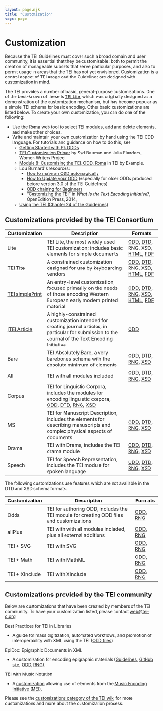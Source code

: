 ```yaml
---
layout: page.njk
title: "Customization"
tags: page
---
```

# Customization
Because the TEI Guidelines must cover such a broad domain and user community, it is essential that they be customizable: both to permit the creation of manageable subsets that serve particular purposes, and also to permit usage in areas that the TEI has not yet envisioned. Customization is a central aspect of TEI usage and the Guidelines are designed with customization in mind.

The TEI provides a number of basic, general-purpose customizations. One of the best-known of these is [TEI Lite](Lite/), which was originally designed as a demonstration of the customization mechanism, but has become popular as a simple TEI schema for basic encoding. Other basic customizations are listed below. To create your own customization, you can do one of the following:

* Use the [Roma](https://roma.tei-c.org) web tool to select TEI modules, add and delete elements, and make other choices.
* Write and maintain your own customization by hand using the TEI ODD language. For tutorials and guidance on how to do this, see
     * [Getting Started with P5 ODDs](getting-started-with-p5-odds/)
     * [TEI Customization Primer](https://www.wwp.neu.edu/outreach/resources/customization.html) by Syd Bauman and Julia Flanders, Women Writers Project
     * [Module 8: Customising the TEI, ODD, Roma](https://teibyexample.org/exist/tutorials/TBED08v00.htm) in TEI by Example.
     * Lou Burnard's resources:
         * [How to make an ODD automagically](https://teic.github.io/PDF/howtoGenerate.pdf) 
         * [How to Update your ODD](https://teic.github.io/PDF/purifyDoc.pdf) (especially for older ODDs produced before version 3.0 of the TEI Guidelines)
         * [ODD chaining for Beginners](https://teic.github.io/PDF/howtoChain.pdf)
         * [“Customizing the TEI”](https://books.openedition.org/oep/692) in <i>What Is the Text Encoding Initiative?</i>, OpenEdition Press, 2014,
     * [Using the TEI (Chapter 24 of the Guidelines)](/release/doc/tei-p5-doc/en/html/USE.html) 


## Customizations provided by the TEI Consortium

| Customization                                                                       | Description | Formats |
|-------------------------------------------------------------------------------------| --- | --- |
| [Lite](../../release/doc/tei-p5-exemplars/html/tei_lite.doc.html)                   | TEI Lite, the most widely used TEI customization; includes basic elements for simple documents | [ODD](../../release/xml/tei/custom/odd/tei_lite.odd), [DTD](../../release/xml/tei/custom/schema/dtd/tei_lite.dtd), [RNG](../../release/xml/tei/custom/schema/relaxng/tei_lite.rng), [XSD](../../release/xml/tei/custom/schema/xsd/tei_lite.xsd), [HTML](../../release/doc/tei-p5-exemplars/html/tei_lite.doc.html), [PDF](../../release/doc/tei-p5-exemplars/pdf/tei_lite.doc.pdf)  |
| [TEI Tite](../../release/doc/tei-p5-exemplars/html/tei_tite.doc.html)               | A constrained customization designed for use by keyboarding vendors | [ODD](../../release/xml/tei/custom/odd/tei_tite.odd), [DTD](../../release/xml/tei/custom/schema/dtd/tei_tite.dtd), [RNG](../../release/xml/tei/custom/schema/relaxng/tei_tite.rng), [XSD](../../release/xml/tei/custom/schema/xsd/tei_tite.xsd), [HTML](../../release/doc/tei-p5-exemplars/html/tei_tite.doc.html), [PDF](../../release/doc/tei-p5-exemplars/pdf/tei_tite.doc.pdf)  |
| [TEI simplePrint](../../release/doc/tei-p5-exemplars/html/tei_simplePrint.doc.html) | An entry-level customization, focused primarily on the needs of those encoding Western European early modern printed material | [ODD](../../release/xml/tei/custom/odd/tei_simplePrint.odd), [DTD](../../release/xml/tei/custom/schema/dtd/tei_simplePrint.dtd), [RNG](../../release/xml/tei/custom/schema/relaxng/tei_simplePrint.rng), [XSD](../../release/xml/tei/custom/schema/xsd/tei_simplePrint.xsd), [HTML](../../release/doc/tei-p5-exemplars/html/tei_simplePrint.doc.html), [PDF](../../release/doc/tei-p5-exemplars/pdf/tei_simplePrint.doc.pdf)  |
| [jTEI Article](../../release/doc/tei-p5-exemplars/html/tei_jtei.doc.html)           | A highly-constrained customization intended for creating journal articles, in particular for submission to the Journal of the Text Encoding Initiative | [ODD](../../release/xml/tei/custom/odd/tei_jtei.odd) |  | [RNG](../../release/xml/tei/custom/schema/relaxng/tei_jtei.rng) | [XSD](../../release/xml/tei/custom/schema/xsd/tei_jtei.xsd) | [HTML](../../release/doc/tei-p5-exemplars/html/tei_jtei.doc.html) | [PDF](../../release/doc/tei-p5-exemplars/pdf/tei_jtei.doc.pdf)  |
| Bare                                                                                | TEI Absolutely Bare, a very barebones schema with the absolute minimum of elements | [ODD](../../release/xml/tei/custom/odd/tei_bare.odd), [DTD](../../release/xml/tei/custom/schema/dtd/tei_bare.dtd), [RNG](../../release/xml/tei/custom/schema/relaxng/tei_bare.rng), [XSD](../../release/xml/tei/custom/schema/xsd/tei_bare.xsd) |
| All                                                                                 | TEI with all modules included | [ODD](../../release/xml/tei/custom/odd/tei_all.odd), [DTD](../../release/xml/tei/custom/schema/dtd/tei_all.dtd), [RNG](../../release/xml/tei/custom/schema/relaxng/tei_all.rng), [XSD](../../release/xml/tei/custom/schema/xsd/tei_all.xsd) |
| Corpus                                                                              | TEI for Linguistic Corpora, includes the modules for encoding linguistic corpora, [ODD](../../release/xml/tei/custom/odd/tei_corpus.odd), [DTD](../../release/xml/tei/custom/schema/dtd/tei_corpus.dtd), [RNG](../../release/xml/tei/custom/schema/relaxng/tei_corpus.rng), [XSD](../../release/xml/tei/custom/schema/xsd/tei_corpus.xsd) |
| MS                                                                                  | TEI for Manuscript Description, includes the elements for describing manuscripts and complex physical aspects of documents | [ODD](../../release/xml/tei/custom/odd/tei_ms.odd), [DTD](../../release/xml/tei/custom/schema/dtd/tei_ms.dtd), [RNG](../../release/xml/tei/custom/schema/relaxng/tei_ms.rng), [XSD](../../release/xml/tei/custom/schema/xsd/tei_ms.xsd) |
| Drama                                                                               | TEI with Drama, includes the TEI drama module | [ODD](../../release/xml/tei/custom/odd/tei_drama.odd), [DTD](../../release/xml/tei/custom/schema/dtd/tei_drama.dtd), [RNG](../../release/xml/tei/custom/schema/relaxng/tei_drama.rng), [XSD](../../release/xml/tei/custom/schema/xsd/tei_drama.xsd) |
| Speech                                                                              | TEI for Speech Representation, includes the TEI module for spoken language | [ODD](../../release/xml/tei/custom/odd/tei_speech.odd), [DTD](../../release/xml/tei/custom/schema/dtd/tei_speech.dtd), [RNG](../../release/xml/tei/custom/schema/relaxng/tei_speech.rng), [XSD](../../release/xml/tei/custom/schema/xsd/tei_speech.xsd) |

The following customizations use features which are not available in the DTD and XSD schema formats.

| Customization | Description | Formats |
| --- | --- | --- |
| Odds | TEI for authoring ODD, includes the TEI module for creating ODD files and customizations | [ODD](../../release/xml/tei/custom/odd/tei_odds.odd), [RNG](../../release/xml/tei/custom/schema/relaxng/tei_odds.rng) |
| allPlus | TEI with with all modules included, plus all external additions | [ODD](../../release/xml/tei/custom/odd/tei_allPlus.odd), [RNG](../../release/xml/tei/custom/schema/relaxng/tei_allPlus.rng) |
| TEI + SVG | TEI with SVG | [ODD](../../release/xml/tei/custom/odd/tei_svg.odd), [RNG](../../release/xml/tei/custom/schema/relaxng/tei_svg.rng) |
| TEI + Math | TEI with MathML | [ODD](../../release/xml/tei/custom/odd/tei_math.odd), [RNG](../../release/xml/tei/custom/schema/relaxng/tei_math.rng) |
| TEI + XInclude | TEI with XInclude | [ODD](../../release/xml/tei/custom/odd/tei_xinclude.odd), [RNG](../../release/xml/tei/custom/schema/relaxng/tei_xinclude.rng) |


## Customizations provided by the TEI community

Below are customizations that have been created by members of the TEI community.
To have your customization listed, please contact [web@tei-c.org](mailto:web@tei-c.org).

Best Practices for TEI in Libraries

* A guide for mass digitization, automated workflows, and promotion of interoperability with XML using the TEI ([ODD files](https://github.com/sydb/TEI-in-Libraries))

EpiDoc: Epigraphic Documents in XML

* A customization for encoding epigraphic materials ([Guidelines](https://epidoc.stoa.org/gl/latest/), [GitHub site](https://github.com/EpiDoc/Source), [ODD](https://epidoc.stoa.org/schema/latest/tei-epidoc.xml), [RNG](https://epidoc.stoa.org/schema/latest/tei-epidoc.rng)).

TEI with Music Notation

* A [customization](https://github.com/music-encoding/music-encoding/tree/develop/source/modules) allowing use of elements from the [Music Encoding Initiative (MEI)](http://music-encoding.org/).

Please see the [customizations category of the TEI wiki](https://wiki.tei-c.org/index.php/Category:Customization) for more customizations and more about the customization process.
